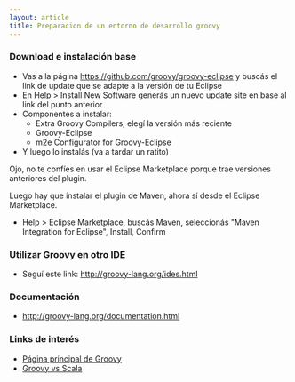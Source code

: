 ```yaml
---
layout: article
title: Preparacion de un entorno de desarrollo groovy
---
```


### Download e instalación base

-   Vas a la página <https://github.com/groovy/groovy-eclipse> y buscás el link de update que se adapte a la versión de tu Eclipse
-   En Help &gt; Install New Software generás un nuevo update site en base al link del punto anterior
-   Componentes a instalar:
    -   Extra Groovy Compilers, elegí la versión más reciente
    -   Groovy-Eclipse
    -   m2e Configurator for Groovy-Eclipse
-   Y luego lo instalás (va a tardar un ratito)

Ojo, no te confíes en usar el Eclipse Marketplace porque trae versiones anteriores del plugin.

Luego hay que instalar el plugin de Maven, ahora sí desde el Eclipse Marketplace.

-   Help &gt; Eclipse Marketplace, buscás Maven, seleccionás "Maven Integration for Eclipse", Install, Confirm

### Utilizar Groovy en otro IDE

-   Seguí este link: <http://groovy-lang.org/ides.html>

### Documentación

-   <http://groovy-lang.org/documentation.html>

### Links de interés

-   [Página principal de Groovy](http://groovy-lang.org)
-   [Groovy vs Scala](groovy-vs-scala.html)

